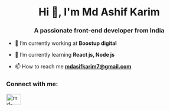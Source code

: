 <h1 align="center">Hi 👋, I'm Md Ashif Karim</h1>
<h3 align="center">A passionate front-end developer from India</h3>

- 🔭 I’m currently working at **Boostup digital**

- 🌱 I’m currently learning **React js, Node js**

- 📫 How to reach me **mdasifkarim7@gmail.com**

<h3 align="left">Connect with me:</h3>
<p align="left">
<a href="https://linkedin.com/in/md-ashif-karim" target="blank"><img align="center" src="https://raw.githubusercontent.com/rahuldkjain/github-profile-readme-generator/master/src/images/icons/Social/linked-in-alt.svg" alt="md-ashif-karim" height="30" width="40" /></a>
</p>
